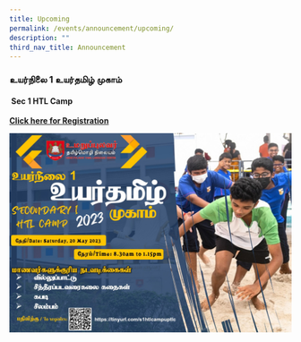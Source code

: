 ```yaml
---
title: Upcoming
permalink: /events/announcement/upcoming/
description: ""
third_nav_title: Announcement
---
```

### உயர்நிலை 1 உயர்தமிழ் முகாம்
#### &nbsp;Sec 1 HTL Camp
**[Click here for Registration](https://tinyurl.com/s1htlcampuptlc)**

<a href="https://tinyurl.com/s1htlcampuptlc">
<img alt="" src="/images/Upcoming/htlcs1.jpg"></a>